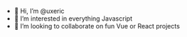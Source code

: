 - 👋 Hi, I’m @uxeric
- 💞️ I’m interested in everything Javascript
- 👀 I’m looking to collaborate on fun Vue or React projects

